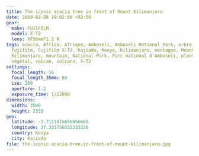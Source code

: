 ```yaml
---
title: The iconic acacia tree in front of Mount Kilimanjaro
date: 2019-02-28 19:02:00 +02:00
gear:
  make: FUJIFILM
  model: X-T2
  lens: XF56mmF1.2 R
tags: acacia, Africa, Afrique, Amboseli, Amboseli National Park, arbre,
  Fujifilm, Fujifilm X-T2, Kajiado, Kenya, Kilimanjaro, montagne, Mount
  Kilimanjaro, mountain, National Park, Parc national d'Amboseli, plant, tree,
  végétal, volcan, volcano, X-T2
settings:
  focal_length: 56
  focal_length_35mm: 84
  iso: 200
  aperture: 1.2
  exposure_time: 1/12800
dimensions:
  width: 3500
  height: 2333
geo:
  latitude: -2.7111816666666666
  longitude: 37.333758333333336
  country: Kenya
  city: Kajiado
file: the-iconic-acacia-tree-in-front-of-mount-kilimanjaro.jpg
---
```



